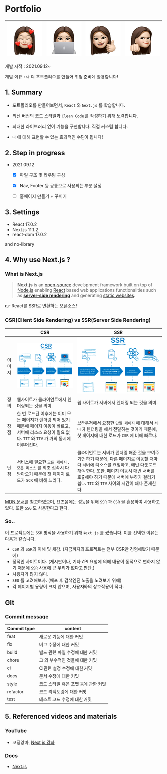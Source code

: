 # Portfolio

| ![KakaoTalk_20210827_140856507](README.assets/KakaoTalk_20210827_140856507.jpg) | ![KakaoTalk_20210827_140856507_08](README.assets/KakaoTalk_20210827_140856507_08.jpg) | ![KakaoTalk_20210827_140856507_02](README.assets/KakaoTalk_20210827_140856507_02.jpg) | ![KakaoTalk_20210827_140856507_04](README.assets/KakaoTalk_20210827_140856507_04.jpg) |
| ------------------------------------------------------------ | ------------------------------------------------------------ | ------------------------------------------------------------ | ------------------------------------------------------------ |

개발 시작 : 2021.09.12~

개발 이유 : `나` 의 포트폴리오를 만들어 취업 준비에 활용합니다!



## 1. Summary

- 포트폴리오를 만들어보면서, `React` 와 `Next.js` 를 학습합니다.

- 최신 버전의 코드 스타일과 `Clean Code` 를 작성하기 위해 노력합니다.
- 최대한 라이브러리 없이 기능을 구현합니다. 직접 커스텀 합니다.
- `나` 에 대해 표현할 수 있는 효과적인 수단이 됩니다!



## 2. Step in progress

- 2021.09.12
  - [x] 파일 구조 및 라우팅 구성
  - [x] Nav, Footer 등 공통으로 사용되는 부분 설정
  - [ ] 홈페이지 만들기 + 꾸미기



## 3. Settings

- React 17.0.2
- Next.js 11.1.2
- react-dom 17.0.2

and no-library



## 4. Why use Next.js ?

### What is Next.js

> **Next.js** is an [open-source](https://en.wikipedia.org/wiki/Open-source) development framework built on top of [Node.js](https://en.wikipedia.org/wiki/Node.js) enabling [React](https://en.wikipedia.org/wiki/React_(JavaScript_library)) based web applications functionalities such as [**server-side rendering**](https://en.wikipedia.org/wiki/Server-side_scripting) and generating [static websites](https://en.wikipedia.org/wiki/Static_web_page).

👉 React를 SSR로 변환하는 오픈소스!



### CSR(Client Side Rendering) vs SSR(Server Side Rendering)

|        | CSR                                                          | SSR                                                          |
| ------ | ------------------------------------------------------------ | ------------------------------------------------------------ |
| 이미지 | ![CSR](README.assets/CSR.png)                                | ![SSR](README.assets/SSR.png)                                |
| 정의   | 웹사이트가 클라이언트에서 렌더링되는 것을 의미.              | 웹 사이트가 서버에서 렌더링 되는 것을 의미.                  |
| 장점   | 한 번 로드된 이후에는 이미 모든 페이지가 렌더링 되어 있기 때문에 페이지 이동이 빠르고, 서버에 리소스 요청이 필요 없다. `TTI` 와 `TTV` 가 거의 동시에 이루어진다. | 브라우저에서 요청한 `단일 페이지` 에 대해서 `서버` 가 렌더링을 해서 전달하는 것이기 때문에, 첫 페이지에 대한 로드가 `CSR` 에 비해 빠르다. |
| 단점   | 서비스에 필요한 `모든 페이지` , `모든 리소스` 를 최초 접속시 다 받아오기 때문에 첫 페이지 로드가 `SCR` 에 비해 느리다. | 클라이언트는 서버가 랜더링 해준 것을 보여주기만 하기 때문에, 다른 페이지로 이동할 때마다 서버에 리소스를 요청하고, 매번 다운로드해야 한다. 또한, 페이지 이동시 매번 서버를 호출해야 하기 때문에 서버에 부하가 걸리기 쉽다. `TTI` 와 `TTV` 사이의 시간이 꽤나 존재한다. |

[MDN 문서](https://developer.mozilla.org/ko/docs/Web/Progressive_web_apps/App_structure)를 참고하였으며, 요즈음에는 성능을 위해 `SSR` 과 `CSR` 을 혼용하여 사용하고 있다. 또한 `SSG` 도 사용한다고 한다. 

[^TTV]: Time to View
[^TTI]: Time to Inreract



### So..

이 프로젝트에는 `SSR` 방식을 사용하기 위해 `Next.js` 를 썼습니다. 이를 선택한 이유는 다음과 같습니다.

- `CSR` 과 `SSR`의 이해 및 체감. (지금까지의 프로젝트는 전부 CSR만 경험해봤기 때문에)
- 정적인 사이트이다. (게시판이나, 기타 API 요청에 의해 내용이 동적으로 변하지 않기 때문에 `SSR` 사용에 큰 무리가 없다고 판단.)
- 사용자가 많지 않다.
- `SEO` 를 고려해보자. (배포 후 검색엔진 노출을 노려보기 위해)
- 각 페이지별 용량이 크지 않으며, 사용자와의 상호작용이 적다.



## GIt

### Commit message

| Commit type | content                              |
| ----------- | ------------------------------------ |
| feat        | 새로운 기능에 대한 커밋              |
| fix         | 버그 수정에 대한 커밋                |
| build       | 빌드 관련 파일 수정에 대한 커밋      |
| chore       | 그 외 부수적인 것들에 대한 커밋      |
| ci          | CI관련 설정 수정에 대한 커밋         |
| docs        | 문서 수정에 대한 커밋                |
| style       | 코드 스타일 혹은 포맷 등에 관한 커밋 |
| refactor    | 코드 리팩토링에 대한 커밋            |
| test        | 테스트 코드 수정에 대한 커밋         |



## 5. Referenced videos and materials

### YouTube

- 코딩앙마, [Next js 강좌](https://www.youtube.com/playlist?list=PLZKTXPmaJk8Lx3TqPlcEAzTL8zcpBz7NP)



### Docs

- [Next.js](https://nextjs.org/)